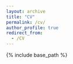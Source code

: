 ```yaml
---
layout: archive
title: "CV"
permalink: /cv/
author_profile: true
redirect_from:
  - /CV
---
```


{% include base_path %}


